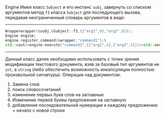 Engine
Имея класс `Subject` и его инстанс `subj`, завернуть со списком аргументов метод `f3` класса `Subject`
для последующего вызова, передавая неограниченный словарь аргументов в виде:

---

```cpp
Wrapperwrapper(&subj,&Subject::f3,{{"arg1",0},"arg2",0}});
Engine engine;
engine.register_command(&wrapper,"command1");\
std::cout<<engine.execute("command1",{{"arg1",4},{"arg2",5}})<<std::endl;
```

---

Данный класс далее необходимо использовать с точки зрения модификации текстового
документа, взяв за базовый тип аргументов не `int`, а `string` (либо обеспечить возможность
инкапсуляции полностью произвольной сигнатуры).
Операции над документом:

1. Замена слов
2. поиск словосочетаний
3. изменение первых букв слов на заглавные
4. Изменение первой буквы предложения на заглавную
5. добавление последовательной нумерации к каждому предложению + начало с новой строки


